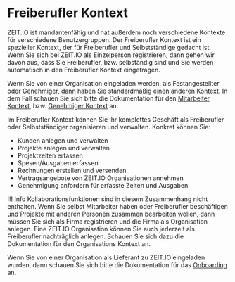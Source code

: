# Freiberufler Kontext

ZEIT.IO ist mandantenfähig und hat außerdem noch verschiedene Kontexte für verschiedene Benutzergruppen.
Der Freiberufler Kontext ist ein spezieller Kontext, der für Freiberufler und Selbstständige gedacht ist.
Wenn Sie sich bei ZEIT.IO als Einzelperson registrieren, dann gehen wir davon aus, dass Sie Freiberufler,
bzw. selbständig sind und Sie werden automatisch in den Freiberufler Kontext eingetragen.

Wenn Sie von einer Organisation eingeladen werden, als Festangestellter oder Genehmiger, dann haben Sie
standardmäßig einen anderen Kontext. In dem Fall schauen Sie sich bitte die Dokumentation für den
[Mitarbeiter Kontext](/mitarbeiter), bzw. [Genehmiger Kontext](/genehmiger) an.

Im Freiberufler Kontext können Sie ihr komplettes Geschäft als Freiberufler oder Selbstständiger organisieren und
verwalten. Konkret können Sie:

- Kunden anlegen und verwalten
- Projekte anlegen und verwalten
- Projektzeiten erfassen
- Spesen/Ausgaben erfassen
- Rechnungen erstellen und versenden
- Vertragsangebote von ZEIT.IO Organisationen annehmen
- Genehmigung anfordern für erfasste Zeiten und Ausgaben

!!! Info
    Kollaborationsfunktionen sind in diesem Zusammenhang nicht enthalten. Wenn Sie selbst Mitarbeiter haben
    oder Freiberufler beschäftigen und Projekte mit anderen Personen zusammen bearbeiten wollen, dann
    müssen Sie sich als Firma registrieren und die Firma als Organisation anlegen. Eine ZEIT.IO Organisation
    können Sie auch jederzeit als Freiberufler nachträglich anlegen. Schauen Sie sich dazu die Dokumentation
    für den Organisations Kontext an.

Wenn Sie von einer Organisation als Lieferant zu ZEIT.IO eingeladen wurden, dann schauen Sie sich bitte die
Dokumentation für das [Onboarding](/freiberufler/onboarding) an.
